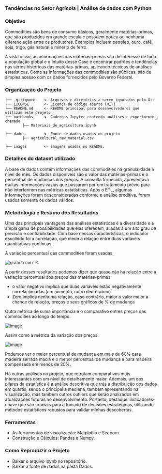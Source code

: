 
### Tendências no Setor Agrícola | Análise de dados com Python

### Objetivo

Commodities são bens de consumo básicos, geralmente matérias-primas, que são produzidos em grande escala e possuem pouca ou nenhuma diferenciação entre os produtores. Exemplos incluem petróleo, ouro, café, soja, trigo, gás natural e minério de ferro.

À vista disso, as informações das matérias-primas são de interesse de toda a população global e o intuito desse Case é encontrar padrões e tendências nas séries históricas das matérias-primas, aplicando técnicas de análises estatísticas. Como as informações das commodities são públicas, são de simples acesso com os dados fornecidos pelo Governo Federal.

### Organização do Projeto

```
├── .gitignore    <- Arquivos e diretórios a serem ignorados pelo Git  
├── LICENSE       <- Licença de código aberto (MIT)  
├── README.md     <- README principal para desenvolvedores que utilizam este projeto  
├── notebooks     <- Cadernos Jupyter contendo análises e experimentos chamado
        ├── Materiais_de_agricultura.ipynb

├── dados         <- Fonte de dados usados no projeto
        ├── agricultural_raw_material.csv

├── images        <- imagens usadas no README.
```

### Detalhes do dataset utilizado

A base de dados contém informações das commodities na granulalidade a nível de mês. Os dados disponíveis são o valor das matérias-primas e o percentual de mudanças dos preços. A consulta fornecida, apresentava muitas informações vazias que passaram por um tratamento prévio para não interferirem nas métricas estatísticas.
 Após o ETL, algumas informações foram desconsideradas conforme a análise preditiva, foram usados somente os dados válidos. 

### Metodologia e Resumo dos Resultados

Uma das principais vantagens das análises estatísticas é a diversidade e a ampla gama de possibilidades que elas oferecem, aliadas a um alto grau de precisão e confiabilidade. Com base nessas características, o indicador escolhido foi a correlação, que mede a relação entre duas variáveis quantitativas contínuas.

A variação percentual das commodities foram usadas.

![gráfico corr %](https://github.com/user-attachments/assets/9a09838c-711e-453b-a93e-23c631979d36)

A partir desses resultados podemos dizer que quase não há relação entre a variação percentual dos preços das matérias-primas

- o valor negativo implica que duas variáveis ​​estão negativamente correlacionadas (um aumento, outro decréscimo)
- Zero implica nenhuma relação, caso contrário, maior o valor maior a chance de relação, preços e seus gráficos de % de mudança

Outra métrica de suma importância é o comparativo entres preços das commodities ao longo do tempo. 

![image](https://github.com/user-attachments/assets/e49ed5aa-2730-49e5-b252-6e2624141693)

Assim como a métrica da variação dos preços.

![image](https://github.com/user-attachments/assets/6a1cea14-cdad-4eb0-9a9c-40a75cc5678d)

Podemos ver o maior percentual de mudança em mais de 60% para madeira serrada macia e o menor percentual de mudança é para madeira compensada em menos de 20%.

Há outras análises no projeto, que retratam comparativos mais interessantes com um nível de detalhamento maior. 
Ademais, um dos pilares da estatística é a análise descritiva que trás a distribuição dos dados em quartis, sendo o principal a mediana, também apresentando na visualização, mas também outros outliers que serão analizados em atualizações futuras no desenvolvimento. Portanto, destaquei indicadores-chave que são cruciais para a tomada de decisões estratégicas, utilizando métodos estatísticos robustos para validar minhas descobertas.

### Ferramentas

 - As ferramentas de visualização: Matplotlib e Seaborn.
 - Construção e Cálculos: Pandas e Numpy.

### Como Reproduzir o Projeto

 - Baixar o arquivo ipynb no repositório.
 - Baixar a fonte de dados na pasta Dados.
   
